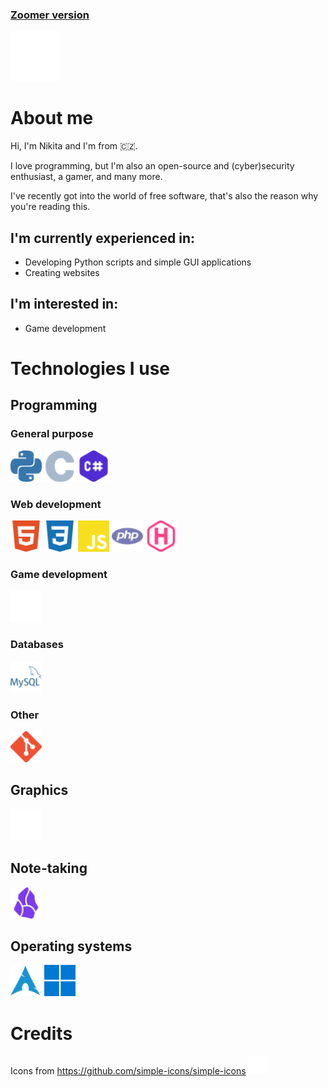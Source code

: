 ### [Zoomer version](ZOOMEE.md)

<img src="nikita_logo.svg" height="80px"/>

# About me

Hi, I'm Nikita and I'm from 🇨🇿.

I love programming, but I'm also an open-source and (cyber)security
enthusiast, a gamer, and many more.

I've recently got into the world of free software, that's also the reason
why you're reading this.

## I'm currently experienced in:

- Developing Python scripts and simple GUI applications
- Creating websites

## I'm interested in:

- Game development

# Technologies I use

## Programming

### General purpose

<div>
    <img src="logos/python.svg" title="Python" height="50px">
    <img src="logos/c.svg" title="C" height="50px">
    <img src="logos/c-sharp.svg" title="C#" height="50px">
</div>

### Web development

<div>
    <img src="logos/html5.svg" title="HTML5" height="50px">
    <img src="logos/css3.svg" title="CSS3" height="50px">
    <img src="logos/js.svg" title="JavaScript" height="50px">
    <img src="logos/php.svg" title="PHP" height="50px">
    <img src="logos/hugo.svg" title="Hugo" height="50px">
</div>

### Game development
<div>
    <img src="logos/unity.svg" title="Unity" height="50px">
</div>

### Databases

<div>
    <img src="logos/mysql.svg" title="MySQL" height="50px">
</div>

### Other

<div>
    <img src="logos/git.svg" title="Git" height="50px">
</div>

## Graphics

<div>
    <img src="logos/affinity.svg" title="Affinity" height="50px">
</div>

## Note-taking

<div>
    <img src="logos/obsidian.svg" title="Obsidian" height="50px">
</div>

## Operating systems

<div>
    <img src="logos/archlinux.svg" title="Arch Linux" height="50px">
    <img src="logos/windows11.svg" title="Windows 11" height="50px">
</div>

# Credits

Icons from https://github.com/simple-icons/simple-icons
<img src="logos/simpleicons.svg" title="Windows 11" height="30px">
